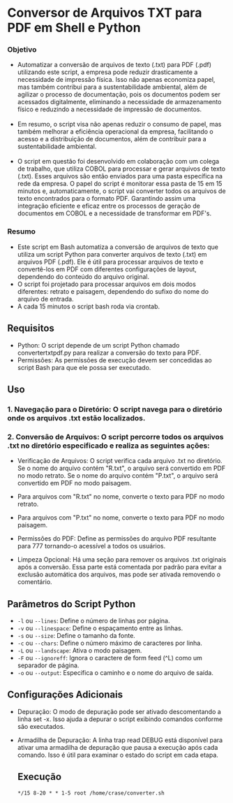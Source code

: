 # Conversor de Arquivos TXT para PDF em Shell e Python
### Objetivo
- Automatizar a conversão de arquivos de texto (.txt) para PDF (.pdf) utilizando este script, a empresa pode reduzir drasticamente a necessidade de impressão física. Isso não apenas economiza papel, mas também contribui para a sustentabilidade ambiental, além de agilizar o processo de documentação, pois os documentos podem ser acessados digitalmente, eliminando a necessidade de armazenamento físico e reduzindo a necessidade de impressão de documentos.
<br> <br/>
- Em resumo, o script visa não apenas reduzir o consumo de papel, mas também melhorar a eficiência operacional da empresa, facilitando o acesso e a distribuição de documentos, além de contribuir para a sustentabilidade ambiental.
<br> <br/>
- O script em questão foi desenvolvido em colaboração com um colega de trabalho, que utiliza COBOL para processar e gerar arquivos de texto (.txt). Esses arquivos são então enviados para uma pasta específica na rede da empresa. O papel do script é monitorar essa pasta de 15 em 15 minutos e, automaticamente, o script vai converter todos os arquivos de texto encontrados para o formato PDF. Garantindo assim uma integração eficiente e eficaz entre os processos de geração de documentos em COBOL e a necessidade de transformar em PDF's.

 ### Resumo 
- Este script em Bash automatiza a conversão de arquivos de texto que utiliza um script Python para converter arquivos de texto (.txt) em arquivos PDF (.pdf). Ele é útil para processar arquivos de texto e convertê-los em PDF com diferentes configurações de layout, dependendo do conteúdo do arquivo original.
- O script foi projetado para processar arquivos em dois modos diferentes: retrato e paisagem, dependendo do sufixo do nome do arquivo de entrada.
- A cada 15 minutos o script bash roda via crontab.


## Requisitos
  - Python: O script depende de um script Python chamado convertertxtpdf.py para realizar a conversão do texto para PDF.
  - Permissões: As permissões de execução devem ser concedidas ao script Bash para que ele possa ser executado.


## Uso

### 1. Navegação para o Diretório: O script navega para o diretório onde os arquivos .txt estão localizados. 

### 2. Conversão de Arquivos: O script percorre todos os arquivos .txt no diretório especificado e realiza as seguintes ações:
- Verificação de Arquivos: O script verifica cada arquivo .txt no diretório. Se o nome do arquivo contém "R.txt", o arquivo será convertido em PDF no modo retrato. Se o nome do arquivo contém "P.txt", o arquivo será convertido em PDF no modo paisagem.
- Para arquivos com "R.txt" no nome, converte o texto para PDF no modo retrato.
- Para arquivos com "P.txt" no nome, converte o texto para PDF no modo paisagem.
- Permissões do PDF: Define as permissões do arquivo PDF resultante para 777 tornando-o acessível a todos os usuários.

- Limpeza Opcional: Há uma seção para remover os arquivos .txt originais após a conversão. Essa parte está comentada por padrão para evitar a exclusão automática dos arquivos, mas pode ser ativada removendo o comentário.


## Parâmetros do Script Python
- ```-l``` ou  ```--lines```: Define o número de linhas por página.
- ```-v``` ou  ```--linespace```: Define o espaçamento entre as linhas.
- ```-s``` ou  ```--size```: Define o tamanho da fonte.
- ```-c``` ou  ```--chars```: Define o número máximo de caracteres por linha.
- ```-L``` ou  ```--landscape```: Ativa o modo paisagem.
- ```-F``` ou  ```--ignoreff```: Ignora o caractere de form feed (^L) como um separador de página.
- ```-o``` ou  ```--output```: Especifica o caminho e o nome do arquivo de saída.


## Configurações Adicionais
- Depuração: O modo de depuração pode ser ativado descomentando a linha set -x. Isso ajuda a depurar o script exibindo comandos conforme são executados.
- Armadilha de Depuração: A linha trap read DEBUG está disponível para ativar uma armadilha de depuração que pausa a execução após cada comando. Isso é útil para examinar o estado do script em cada etapa.

  ## Execução
  ```*/15 8-20 * * 1-5 root /home/crase/converter.sh```
